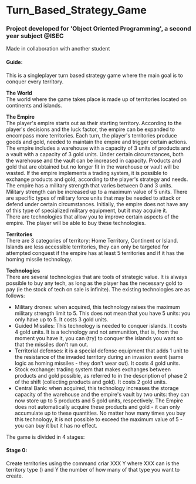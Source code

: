 # Turn_Based_Strategy_Game

### Project developed for 'Object Oriented Programming', a second year subject @ISEC

Made in collaboration with another student

#### Guide:

This is a singleplayer turn based strategy game where the main goal is to conquer every territory.

**The World**<br/>
The world where the game takes place is made up of territories located on continents and islands.

**The Empire**<br/>
The player's empire starts out as their starting territory. According to the player's decisions and the luck factor, the empire can be expanded to encompass more territories.
Each turn, the player's territories produce goods and gold, needed to maintain the empire and trigger certain actions. The empire includes a warehouse with a capacity of 3 units of products and a vault with a capacity of 3 gold units. Under certain circumstances, both the warehouse and the vault can be increased in capacity. Products and gold that are obtained but no longer fit in the warehouse or vault will be wasted. If the empire implements a trading system, it is possible to exchange products and gold, according to the player's strategy and needs.<br/>The empire has a military strength that varies between 0 and 3 units. Military strength can be increased up to a maximum value of 5 units.
There are specific types of military force units that may be needed to attack or defend under certain circumstances. Initially, the empire does not have any of this type of specialized military equipment, but it may acquire it.<br/>There are technologies that allow you to improve certain aspects of the empire. The player will be able to buy these technologies.

**Territories**<br/>
There are 3 categories of territory: Home Territory, Continent or Island. Islands are less accessible territories, they can only be targeted for attempted conquest if the empire has at least 5 territories and if it has the homing missile technology.

**Technologies**<br/>
There are several technologies that are tools of strategic value. It is always possible to buy any tech, as long as the player has the necessary gold to pay (ie the stock of tech on sale is infinite).
The existing technologies are as follows:
* Military drones: when acquired, this technology raises the maximum military strength limit to 5. This does not mean that you have 5 units: you only have up to 5. It costs 3 gold units.
* Guided Missiles: This technology is needed to conquer islands. It costs 4 gold units. It is a technology and not ammunition, that is, from the moment you have it, you can (try) to conquer the islands you want so that the missiles don't run out.
* Territorial defenses: it is a special defense equipment that adds 1 unit to the resistance of the invaded territory during an invasion event (same logic as homing missiles - they don't wear out). It costs 4 gold units.
* Stock exchange: trading system that makes exchanges between products and gold possible, as referred to in the description of phase 2 of the shift (collecting products and gold). It costs 2 gold units.
* Central Bank: when acquired, this technology increases the storage capacity of the warehouse and the empire's vault by two units: they can now store up to 5 products and 5 gold units, respectively. The Empire does not automatically acquire these products and gold - it can only accumulate up to these quantities. No matter how many times you buy this technology, it is not possible to exceed the maximum value of 5 - you can buy it but it has no effect.

The game is divided in 4 stages:

#### Stage 0:
Create territories using the command criar XXX Y where XXX can is the territory type () and Y the number of how many of that type you want to create.
